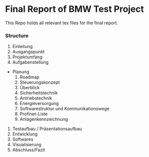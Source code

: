 # Final Report of BMW Test Project
This Repo holds all relevant tex files for the final report.

### Structure

1. Einleitung
  1. Ausgangspunkt
  3. Projektumfang
  1. Aufgabenstellung
- Planung
  1. Roadmap
  1. Steuerungskonzept
    1. Überblick
    1. Sicherheitstechnik
    1. Antriebstechnik
    1. Energieversorgung
    1. Softwarestruktur und Kommunikationswege
  1. Profinet-Liste
  1. Anlagenkennzeichnung
1. Testaufbau / Präsentationsaufbau
1. Entwicklung
  1. Softwares
  1. Visualisierung
1. Abschluss/Fazit
